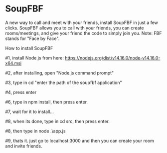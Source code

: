 # SoupFBF
A new way to call and meet with your friends, install SoupFBF in just a few clicks.
SoupFBF allows you to call with your friends, you can create rooms/meetings, and give your friend the code to simply join you.
Note: FBF stands for "Face by Face".

How to install SoupFBF

#1, install Node.js from here: https://nodejs.org/dist/v14.16.0/node-v14.16.0-x64.msi

#2, after installing, open "Node.js command prompt"

#3, type in cd "enter the path of the soupfbf application"

#4, press enter

#6, type in npm install, then press enter.

#7, wait for it to install...

#8, when its done, type in cd src, then press enter.

#8, then type in node .\app.js

#9, thats it. just go to localhost:3000 and then you can create your room and invite friends.
